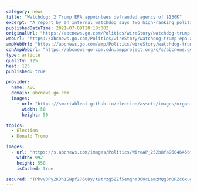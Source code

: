 ```yaml
---
category: news
title: "Watchdog: 2 Trump EPA appointees defrauded agency of $130K"
excerpt: "A report by an internal watchdog says two high-ranking political appointees of Donald Trump's at the Environmental Protection Agency engaged in fraudulent payroll activities that cost the agency more than $130,"
publishedDateTime: 2021-07-09T20:18:00Z
originalUrl: "https://abcnews.go.com/Politics/wireStory/watchdog-trump-epa-appointees-defrauded-agency-130k-78761617"
webUrl: "https://abcnews.go.com/Politics/wireStory/watchdog-trump-epa-appointees-defrauded-agency-130k-78761617"
ampWebUrl: "https://abcnews.go.com/amp/Politics/wireStory/watchdog-trump-epa-appointees-defrauded-agency-130k-78761617"
cdnAmpWebUrl: "https://abcnews-go-com.cdn.ampproject.org/c/s/abcnews.go.com/amp/Politics/wireStory/watchdog-trump-epa-appointees-defrauded-agency-130k-78761617"
type: article
quality: 125
heat: 125
published: true

provider:
  name: ABC
  domain: abcnews.go.com
  images:
    - url: "https://smartableai.github.io/election/assets/images/organizations/abcnews.go.com-50x50.jpg"
      width: 50
      height: 50

topics:
  - Election
  - Donald Trump

images:
  - url: "https://s.abcnews.com/images/Politics/WireAP_252b8fa9604645bf98f587e8fe77fbaf_16x9_992.jpg"
    width: 992
    height: 558
    isCached: true

secured: "TPkvV3Py2K3h1SNpf276uDy/t9trzg5ZZf5emghY36UcLamzMQg3rORZc6xug2hxKJTTk6f5XK1cVjLj0tFfrw3J3vE9pe+htnqLEI3ETJ0TKZoNJ1Pp9rbZdRwfx3WZm3fMpXem69Ng3lwzmKeQh7NH8xMiH3ZZ69JbFVbfYfb641SSBoYHmK9B8LdvpvphsK8gLu/huP5wxIAGTBcah2Qf1m5Pgy7jPk5iN3cxv6rYXvKtTysUokVoaZ+7Z62in0L6wedkUOiq2BH7OT6QecHk/Ck0zX1kFVXOS1iB950eKxy1K1gv5+m0idPr5OBHyrV0qA/WqfTbsA2z0ejhEntEdJxyDs9dHGPbWq32D/o=;qJE7MXQJwPDpioSdbe8J3Q=="
---
```


